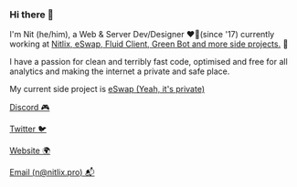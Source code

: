 
### Hi there 👋

I'm Nit (he/him), a Web & Server Dev/Designer ❤️‍🔥(since '17)  currently working at [Nitlix, eSwap, Fluid Client, Green Bot and more side projects.](https://nitlix.pro) 🥳

I have a passion for clean and terribly fast code, optimised and free for all analytics and making the internet a private and safe place.

My current side project is [eSwap (Yeah, it's private)](https://eswap.pro)

[Discord 🎮](https://discord.com/users/567641525706686474)

[Twitter 🐦](https://twitter.com/nitlixis)

[Website 🌍](https://nitlix.pro/)

[Email (n@nitlix.pro) 📬](mailto:n@nitlix.pro)
